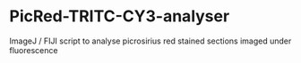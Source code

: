 # PicRed-TRITC-CY3-analyser
ImageJ / FIJI script to analyse picrosirius red stained sections imaged under fluorescence

